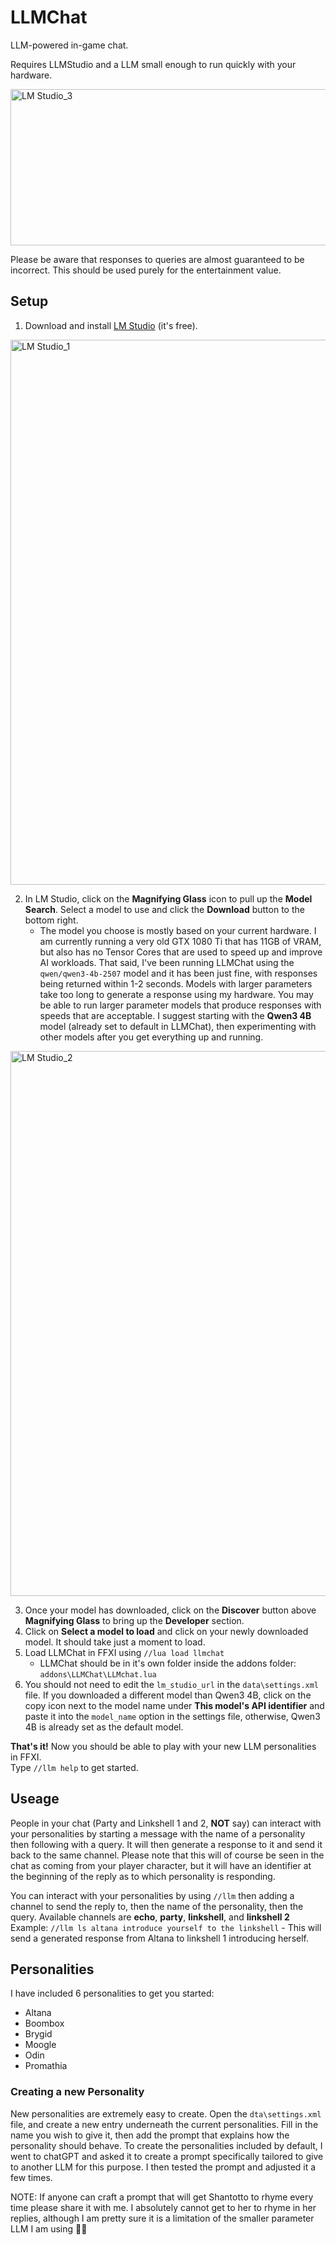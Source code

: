 # LLMChat
LLM-powered in-game chat.

Requires LLMStudio and a LLM small enough to run quickly with your hardware.

<img width="1200" height="250" alt="LM Studio_3" src="https://github.com/user-attachments/assets/a8c39828-793b-425f-878d-175892c39add" />

Please be aware that responses to queries are almost guaranteed to be incorrect. This should be used purely for the entertainment value.

## Setup

1) Download and install [LM Studio](https://lmstudio.ai/) (it's free).

<img width="1407" height="872" alt="LM Studio_1" src="https://github.com/user-attachments/assets/0c460e31-3c81-426b-bc18-469d501c38f6" />

2) In LM Studio, click on the **Magnifying Glass** icon to pull up the **Model Search**. Select a model to use and click the **Download** button to the bottom right.
   - The model you choose is mostly based on your current hardware. I am currently running a very old GTX 1080 Ti that has 11GB of VRAM, but also has no Tensor Cores that are used to speed up and improve AI workloads. That said, I've been running LLMChat using the `qwen/qwen3-4b-2507` model and it has been just fine, with responses being returned within 1-2 seconds. Models with larger parameters take too long to generate a response using my hardware. You may be able to run larger parameter models that produce responses with speeds that are acceptable. I suggest starting with the **Qwen3 4B** model (already set to default in LLMChat), then experimenting with other models after you get everything up and running.

<img width="1407" height="872" alt="LM Studio_2" src="https://github.com/user-attachments/assets/272b9437-13e5-4a56-8d93-b08e9d486ff9" />

3) Once your model has downloaded, click on the **Discover** button above **Magnifying Glass** to bring up the **Developer** section.
4) Click on **Select a model to load** and click on your newly downloaded model. It should take just a moment to load.
5) Load LLMChat in FFXI using `//lua load llmchat`
   - LLMChat should be in it's own folder inside the addons folder: `addons\LLMChat\LLMchat.lua`
6) You should not need to edit the `lm_studio_url` in the `data\settings.xml` file. If you downloaded a different model than Qwen3 4B, click on the copy icon next to the model name under **This model's API identifier** and paste it into the `model_name` option in the settings file, otherwise, Qwen3 4B is already set as the default model.

**That's it!** Now you should be able to play with your new LLM personalities in FFXI.  
Type `//llm help` to get started.

## Useage

People in your chat (Party and Linkshell 1 and 2, **NOT** say) can interact with your personalities by starting a message with the name of a personality then following with a query. It will then generate a response to it and send it back to the same channel. Please note that this will of course be seen in the chat as coming from your player character, but it will have an identifier at the beginning of the reply as to which personality is responding.

You can interact with your personalities by using `//llm` then adding a channel to send the reply to, then the name of the personality, then the query. Available channels are **echo**, **party**, **linkshell**, and **linkshell 2**  
Example: `//llm ls altana introduce yourself to the linkshell` - This will send a generated response from Altana to linkshell 1 introducing herself.


## Personalities
I have included 6 personalities to get you started:
- Altana
- Boombox
- Brygid
- Moogle
- Odin
- Promathia

### Creating a new Personality
New personalities are extremely easy to create. Open the `dta\settings.xml` file, and create a new entry underneath the current personalities. Fill in the name you wish to give it, then add the prompt that explains how the personality should behave. To create the personalities included by default, I went to chatGPT and asked it to create a prompt specifically tailored to give to another LLM for this purpose. I then tested the prompt and adjusted it a few times.

NOTE: If anyone can craft a prompt that will get Shantotto to rhyme every time please share it with me. I absolutely cannot get to her to rhyme in her replies, although I am pretty sure it is a limitation of the smaller parameter LLM I am using 🤷‍♂️
